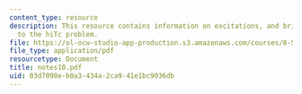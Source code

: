 ```yaml
---
content_type: resource
description: This resource contains information on excitations, and brief introduction
  to the hiTc problem.
file: https://ol-ocw-studio-app-production.s3.amazonaws.com/courses/8-513-many-body-theory-for-condensed-matter-systems-fall-2004/03d7090eb0a3434a2ca941e1bc9036db_notes10.pdf
file_type: application/pdf
resourcetype: Document
title: notes10.pdf
uid: 03d7090e-b0a3-434a-2ca9-41e1bc9036db
---
```

